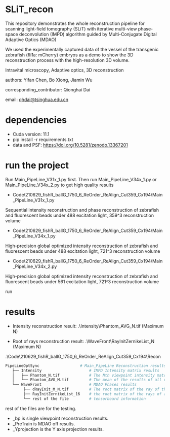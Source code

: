 # SLiT_recon

This repository demonstrates the whole reconstruction pipeline for scanning light-field tomography (SLiT) with iterative multi-view phase-space deconvolution (IMPD) algorithm guided by Multi-Conjugate Digital Adaptive Optics (MDAO)

We used the experimentally captured data of the vessel of the transgenic zebrafish (fli1a: mCherry) embryos as a demo to show the 3D reconstruction process with the high-resolution 3D volume. 

Intravital microscopy, Adaptive optics, 3D reconstruction

authors: Yifan Chen, Bo Xiong, Jiamin Wu

corresponding_contributor: Qionghai Dai

email: qhdai@tsinghua.edu.cn

# dependencies
- Cuda version: 11.1
- pip install -r requirements.txt
- data and PSF: https://doi.org/10.5281/zenodo.13367201

# run the project
Run Main_PipeLine_V31x_1.py first. Then run Main_PipeLine_V34x_1.py or Main_PipeLine_V34x_2.py to get high quality results

- Code\210629_fishR_ballG_1750_6_ReOrder_ReAlign_Cut359_Cx194\Main_PipeLine_V31x_1.py

Sequential intensity reconstruction and phase reconstruction of zebrafish and fluorescent beads under 488 excitation light, 359^3 reconstruction volume

- Code\210629_fishR_ballG_1750_6_ReOrder_ReAlign_Cut359_Cx194\Main_PipeLine_V34x_1.py

High-precision global optimized intensity reconstruction of zebrafish and fluorescent beads under 488 excitation light, 721^3 reconstruction volume

- Code\210629_fishR_ballG_1750_6_ReOrder_ReAlign_Cut359_Cx194\Main_PipeLine_V34x_2.py

High-precision global optimized intensity reconstruction of zebrafish and fluorescent beads under 561 excitation light, 721^3 reconstruction volume

run


# results
- Intensity reconstruction result:
.\Intensity\Phantom_AVG_N.tif (Maximum N)

- Root of rays reconstruction result:
.\WaveFront\RayInitZernikeList_N (Maximum N)

.\Code\210629_fishR_ballG_1750_6_ReOrder_ReAlign_Cut359_Cx194\Recon

```bash
PipeLineOptSync  	             # Main_PipeLine Reconstruction results
   ├── Intensity                     # IMPD Intensity matrix results
   │   ├── Phantom_N.tif             # The Nth viewpoint intensity matrix iterative result
   │   └── Phantom_AVG_M.tif         # The mean of the results of all viewpoint intensity matrices in the Mth round
   └── WaveFront                     # MDAO Phases results
        ├── dRayInit_M_N.tif         # The root matrix of the ray of the Mth round and the Nth viewpoint
        ├── RayInitZernikeList_16    # the root matrix of the rays of all viewpoints of the Mth round
        └── rest of the file         # tensorboard information
```
 rest of the files are for the testing.

- _bp is single viewpoint reconstruction results.
- _PreTrain is MDAO off results.
- _Yprojection is the Y axis projection results.
